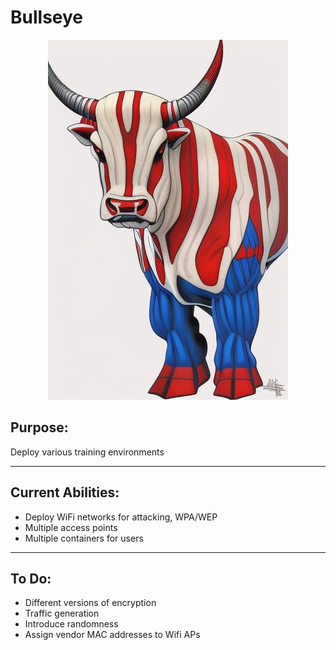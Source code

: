 # Bullseye
<p align="center" title="Hi">  <img src="images/bullseye.jpg" /> </p>


## Purpose:
Deploy various training environments

---
## Current Abilities:
- Deploy WiFi networks for attacking, WPA/WEP
- Multiple access points
- Multiple containers for users

---
## To Do:
- Different versions of encryption
- Traffic generation
- Introduce randomness
- Assign vendor MAC addresses to Wifi APs
